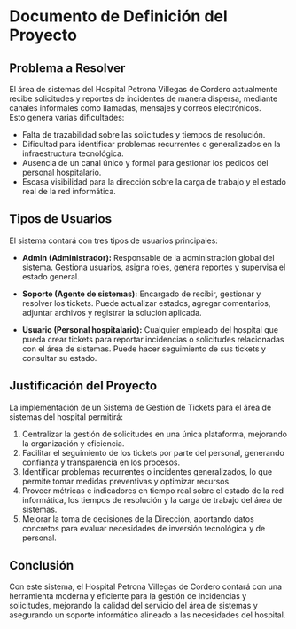 # Documento de Definición del Proyecto

## Problema a Resolver
El área de sistemas del Hospital Petrona Villegas de Cordero actualmente recibe solicitudes y reportes de incidentes de manera dispersa, mediante canales informales como llamadas, mensajes y correos electrónicos.  
Esto genera varias dificultades:
- Falta de trazabilidad sobre las solicitudes y tiempos de resolución.  
- Dificultad para identificar problemas recurrentes o generalizados en la infraestructura tecnológica.  
- Ausencia de un canal único y formal para gestionar los pedidos del personal hospitalario.  
- Escasa visibilidad para la dirección sobre la carga de trabajo y el estado real de la red informática.  

## Tipos de Usuarios
El sistema contará con tres tipos de usuarios principales:

- **Admin (Administrador):** Responsable de la administración global del sistema. Gestiona usuarios, asigna roles, genera reportes y supervisa el estado general.

- **Soporte (Agente de sistemas):** Encargado de recibir, gestionar y resolver los tickets. Puede actualizar estados, agregar comentarios, adjuntar archivos y registrar la solución aplicada.

- **Usuario (Personal hospitalario):** Cualquier empleado del hospital que pueda crear tickets para reportar incidencias o solicitudes relacionadas con el área de sistemas. Puede hacer seguimiento de sus tickets y consultar su estado.  

## Justificación del Proyecto
La implementación de un Sistema de Gestión de Tickets para el área de sistemas del hospital permitirá:  

1. Centralizar la gestión de solicitudes en una única plataforma, mejorando la organización y eficiencia.  
2. Facilitar el seguimiento de los tickets por parte del personal, generando confianza y transparencia en los procesos.  
3. Identificar problemas recurrentes o incidentes generalizados, lo que permite tomar medidas preventivas y optimizar recursos.  
4. Proveer métricas e indicadores en tiempo real sobre el estado de la red informática, los tiempos de resolución y la carga de trabajo del área de sistemas.  
5. Mejorar la toma de decisiones de la Dirección, aportando datos concretos para evaluar necesidades de inversión tecnológica y de personal.  

## Conclusión
Con este sistema, el Hospital Petrona Villegas de Cordero contará con una herramienta moderna y eficiente para la gestión de incidencias y solicitudes, mejorando la calidad del servicio del área de sistemas y asegurando un soporte informático alineado a las necesidades del hospital.
